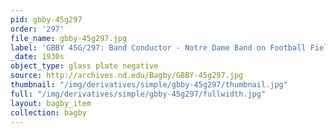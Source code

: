 ```yaml
---
pid: gbby-45g297
order: '297'
file_name: gbby-45g297.jpg
label: 'GBBY 45G/297: Band Conductor - Notre Dame Band on Football Field - c1930s'
_date: 1930s
object_type: glass plate negative
source: http://archives.nd.edu/Bagby/GBBY-45g297.jpg
thumbnail: "/img/derivatives/simple/gbby-45g297/thumbnail.jpg"
full: "/img/derivatives/simple/gbby-45g297/fullwidth.jpg"
layout: bagby_item
collection: bagby
---
```


